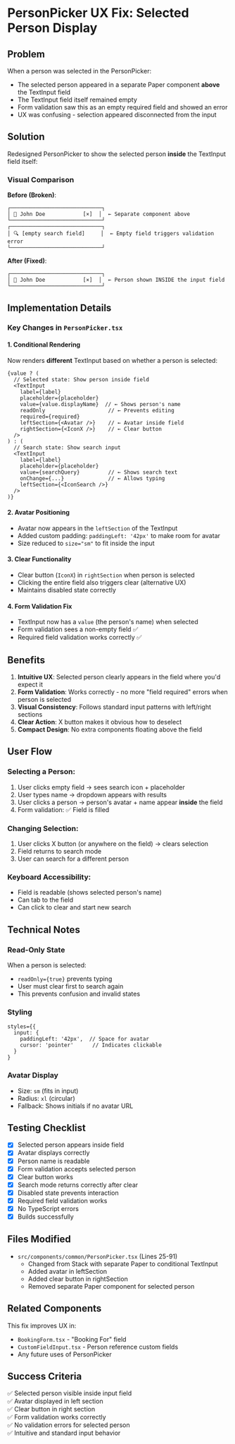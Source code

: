 # PersonPicker UX Fix: Selected Person Display

## Problem
When a person was selected in the PersonPicker:
- The selected person appeared in a separate Paper component **above** the TextInput field
- The TextInput field itself remained empty
- Form validation saw this as an empty required field and showed an error
- UX was confusing - selection appeared disconnected from the input

## Solution
Redesigned PersonPicker to show the selected person **inside** the TextInput field itself:

### Visual Comparison

**Before (Broken)**:
```
┌─────────────────────────────┐
│ 🧑 John Doe            [×]  │  ← Separate component above
└─────────────────────────────┘
┌─────────────────────────────┐
│ 🔍 [empty search field]     │  ← Empty field triggers validation error
└─────────────────────────────┘
```

**After (Fixed)**:
```
┌─────────────────────────────┐
│ 🧑 John Doe            [×]  │  ← Person shown INSIDE the input field
└─────────────────────────────┘
```

## Implementation Details

### Key Changes in `PersonPicker.tsx`

#### 1. Conditional Rendering
Now renders **different** TextInput based on whether a person is selected:

```tsx
{value ? (
  // Selected state: Show person inside field
  <TextInput
    label={label}
    placeholder={placeholder}
    value={value.displayName}  // ← Shows person's name
    readOnly                    // ← Prevents editing
    required={required}
    leftSection={<Avatar />}    // ← Avatar inside field
    rightSection={<IconX />}    // ← Clear button
  />
) : (
  // Search state: Show search input
  <TextInput
    label={label}
    placeholder={placeholder}
    value={searchQuery}         // ← Shows search text
    onChange={...}              // ← Allows typing
    leftSection={<IconSearch />}
  />
)}
```

#### 2. Avatar Positioning
- Avatar now appears in the `leftSection` of the TextInput
- Added custom padding: `paddingLeft: '42px'` to make room for avatar
- Size reduced to `size="sm"` to fit inside the input

#### 3. Clear Functionality
- Clear button (`IconX`) in `rightSection` when person is selected
- Clicking the entire field also triggers clear (alternative UX)
- Maintains disabled state correctly

#### 4. Form Validation Fix
- TextInput now has a `value` (the person's name) when selected
- Form validation sees a non-empty field ✅
- Required field validation works correctly ✅

## Benefits

1. **Intuitive UX**: Selected person clearly appears in the field where you'd expect it
2. **Form Validation**: Works correctly - no more "field required" errors when person is selected
3. **Visual Consistency**: Follows standard input patterns with left/right sections
4. **Clear Action**: X button makes it obvious how to deselect
5. **Compact Design**: No extra components floating above the field

## User Flow

### Selecting a Person:
1. User clicks empty field → sees search icon + placeholder
2. User types name → dropdown appears with results
3. User clicks a person → person's avatar + name appear **inside** the field
4. Form validation: ✅ Field is filled

### Changing Selection:
1. User clicks X button (or anywhere on the field) → clears selection
2. Field returns to search mode
3. User can search for a different person

### Keyboard Accessibility:
- Field is readable (shows selected person's name)
- Can tab to the field
- Can click to clear and start new search

## Technical Notes

### Read-Only State
When a person is selected:
- `readOnly={true}` prevents typing
- User must clear first to search again
- This prevents confusion and invalid states

### Styling
```tsx
styles={{
  input: {
    paddingLeft: '42px',  // Space for avatar
    cursor: 'pointer'      // Indicates clickable
  }
}
```

### Avatar Display
- Size: `sm` (fits in input)
- Radius: `xl` (circular)
- Fallback: Shows initials if no avatar URL

## Testing Checklist

- [x] Selected person appears inside field
- [x] Avatar displays correctly
- [x] Person name is readable
- [x] Form validation accepts selected person
- [x] Clear button works
- [x] Search mode returns correctly after clear
- [x] Disabled state prevents interaction
- [x] Required field validation works
- [x] No TypeScript errors
- [x] Builds successfully

## Files Modified

- `src/components/common/PersonPicker.tsx` (Lines 25-91)
  - Changed from Stack with separate Paper to conditional TextInput
  - Added avatar in leftSection
  - Added clear button in rightSection
  - Removed separate Paper component for selected person

## Related Components

This fix improves UX in:
- `BookingForm.tsx` - "Booking For" field
- `CustomFieldInput.tsx` - Person reference custom fields
- Any future uses of PersonPicker

## Success Criteria

✅ Selected person visible inside input field  
✅ Avatar displayed in left section  
✅ Clear button in right section  
✅ Form validation works correctly  
✅ No validation errors for selected person  
✅ Intuitive and standard input behavior
